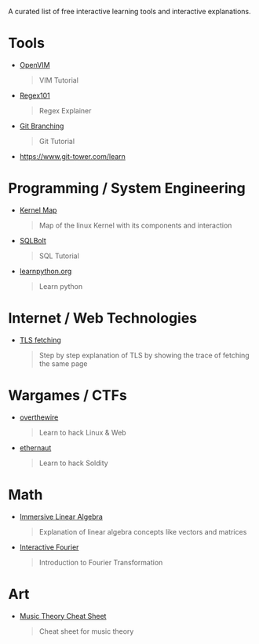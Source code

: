 A curated list of free interactive learning tools and interactive explanations.

# Tools
 - [OpenVIM](https://www.openvim.com/)
   > VIM Tutorial
 - [Regex101](https://regex101.com)
   > Regex Explainer
 - [Git Branching](https://learngitbranching.js.org/)
   > Git Tutorial

 - https://www.git-tower.com/learn
 
# Programming / System Engineering
 - [Kernel Map](https://makelinux.github.io/kernel/map/)
   > Map of the linux Kernel with its components and interaction
 - [SQLBolt](https://news.ycombinator.com/item?id=27842067)
   > SQL Tutorial
 - [learnpython.org](https://www.learnpython.org/)  
   > Learn python
# Internet / Web Technologies
 - [TLS fetching](https://subtls.pages.dev/)
    > Step by step explanation of TLS by showing the trace of fetching the same page


# Wargames / CTFs
 - [overthewire](https://overthewire.org/wargames/)  
   > Learn to hack Linux & Web
 - [ethernaut](https://ethernaut.openzeppelin.com/)  
   > Learn to hack Soldity

# Math
  - [Immersive Linear Algebra](http://immersivemath.com/ila/index.html)
    > Explanation of linear algebra concepts like vectors and matrices
  - [Interactive Fourier](https://www.jezzamon.com/fourier/)
    > Introduction to Fourier Transformation

# Art
  - [Music Theory Cheat Sheet](https://muted.io/cheat-sheet/)
    > Cheat sheet for music theory
